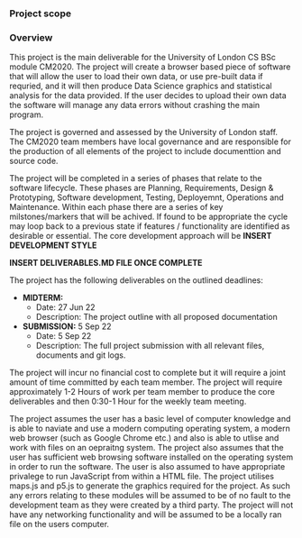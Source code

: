 ### Project scope

### Overview
This project is the main deliverable for the University of London CS BSc module CM2020. The project will create a browser based piece of software that will allow the user to load their own data, or use pre-built data if requried, and it will then produce Data Science graphics and statistical analysis for the data provided. If the user decides to upload their own data the software will manage any data errors without crashing the main program.

The project is governed and assessed by the University of London staff. The CM2020 team members have local governance and are responsible for the production of all elements of the project to include documenttion and source code. 

The project will be completed in a series of phases that relate to the software lifecycle. These phases are Planning, Requirements, Design & Prototyping, Software development, Testing, Deployemnt, Operations and Maintenance. Within each phase there are a series of key milstones/markers that will be achived. If found to be appropriate the cycle may loop back to a previous state if features / functionality are identified as desirable or essential. The core development approach will be **INSERT DEVELOPMENT STYLE**

**INSERT DELIVERABLES.MD FILE ONCE COMPLETE** 

The project has the following deliverables on the outlined deadlines:
+ **MIDTERM:** 
  + Date: 27 Jun 22
  + Description: The project outline with all proposed documentation
+ **SUBMISSION:** 5 Sep 22
  + Date: 5 Sep 22
  + Description: The full project submission with all relevant files, documents and git logs.

The project will incur no financial cost to complete but it will require a joint amount of time committed by each team member. The project will require approximately 1-2 Hours of work per team member to produce the core deliverables and then 0:30-1 Hour for the weekly team meeting. 

The project assumes the user has a basic level of computer knowledge and is able to naviate and use a modern computing operating system, a modern web browser (such as Google Chrome etc.) and also is able to utlise and work with files on an oepraitng system. The project also assumes that the user has sufficient web browsing software installed on the operating system in order to run the software. The user is also assumed to have appropriate privalege to run JavaScript from within a HTML file. The project utilises maps.js and p5.js to generate the graphics required for the project. As such any errors relating to these modules will be assumed to be of no fault to the development team as they were created by a third party. The project will not have any networking functionality and will be assumed to be a locally ran file on the users computer.  

